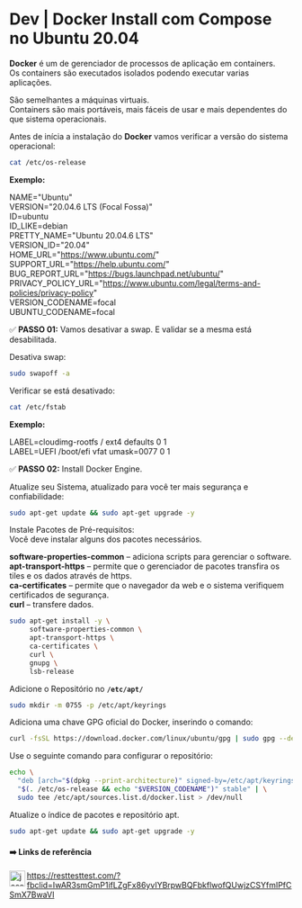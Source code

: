# Dev | Docker Install com Compose no Ubuntu 20.04

**Docker** é um de gerenciador de processos de aplicação em containers.           
Os containers são executados isolados podendo executar varias aplicações.           

São semelhantes a máquinas virtuais.            
Containers são mais portáveis, mais fáceis de usar e mais dependentes do que sistema operacionais.

Antes de inícia a instalação do **Docker** vamos verificar a versão do sistema operacional:
```bash
cat /etc/os-release
```
**Exemplo:**

NAME="Ubuntu"           
VERSION="20.04.6 LTS (Focal Fossa)"         
ID=ubuntu               
ID_LIKE=debian              
PRETTY_NAME="Ubuntu 20.04.6 LTS"            
VERSION_ID="20.04"              
HOME_URL="https://www.ubuntu.com/"          
SUPPORT_URL="https://help.ubuntu.com/"          
BUG_REPORT_URL="https://bugs.launchpad.net/ubuntu/"             
PRIVACY_POLICY_URL="https://www.ubuntu.com/legal/terms-and-policies/privacy-policy"         
VERSION_CODENAME=focal          
UBUNTU_CODENAME=focal               

✅ **PASSO 01:** Vamos desativar a swap. E validar se a mesma está desabilitada.

Desativa swap:
```bash
sudo swapoff -a
```

Verificar se está desativado:
```bash
cat /etc/fstab
```
**Exemplo:**

LABEL=cloudimg-rootfs   /        ext4   defaults        0 1         
LABEL=UEFI      /boot/efi       vfat    umask=0077      0 1         

✅ **PASSO 02:** Install Docker Engine.

Atualize seu Sistema, atualizado para você ter mais segurança e confiabilidade:
```bash
sudo apt-get update && sudo apt-get upgrade -y
```

Instale Pacotes de Pré-requisitos:                 
Você deve instalar alguns dos pacotes necessários.

**software-properties-common** – adiciona scripts para gerenciar o software.            
**apt-transport-https** – permite que o gerenciador de pacotes transfira os tiles e os dados através de https.      
**ca-certificates** – permite que o navegador da web e o sistema verifiquem certificados de segurança.          
**curl** – transfere dados.    

```bash
sudo apt-get install -y \
     software-properties-common \
     apt-transport-https \
     ca-certificates \
     curl \
     gnupg \
     lsb-release
```      

Adicione o Repositório no **`/etc/apt/`**
```bash
sudo mkdir -m 0755 -p /etc/apt/keyrings
```

Adiciona uma chave GPG oficial do Docker, inserindo o comando:
```bash
curl -fsSL https://download.docker.com/linux/ubuntu/gpg | sudo gpg --dearmor -o /etc/apt/keyrings/docker.gpg
```

Use o seguinte comando para configurar o repositório:
```bash
echo \
  "deb [arch="$(dpkg --print-architecture)" signed-by=/etc/apt/keyrings/docker.gpg] https://download.docker.com/linux/ubuntu \
  "$(. /etc/os-release && echo "$VERSION_CODENAME")" stable" | \
  sudo tee /etc/apt/sources.list.d/docker.list > /dev/null
```

Atualize o índice de pacotes e repositório apt.
```bash
sudo apt-get update && sudo apt-get upgrade -y
```

#### ➡️ Links de referência

[<img title="Docker" align="left" alt="josenilto | Twitter" width="28px" src="https://cdn.jsdelivr.net/npm/simple-icons@v3/icons/docker.svg" />][docker]

[docker]: https://docs.docker.com/engine/install/


https://resttesttest.com/?fbclid=IwAR3smGmP1ifLZgFx86yvIYBrpwBQFbkflwofQUwjzCSYfmIPfCSmX7BwaVI
